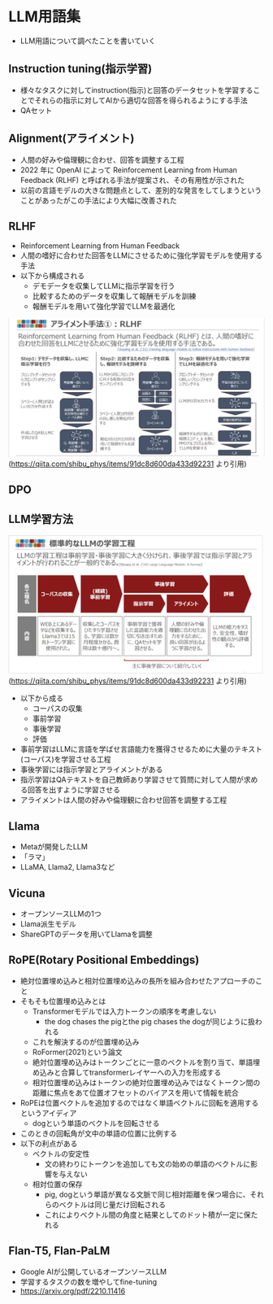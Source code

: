 # LLM用語集
- LLM用語について調べたことを書いていく

## Instruction tuning(指示学習)
- 様々なタスクに対してinstruction(指示)と回答のデータセットを学習することでそれらの指示に対してAIから適切な回答を得られるようにする手法
- QAセット

## Alignment(アライメント)
- 人間の好みや倫理観に合わせ、回答を調整する工程
- 2022 年に OpenAI によって Reinforcement Learning from Human Feedback (RLHF) と呼ばれる手法が提案され、その有用性が示された
- 以前の言語モデルの大きな問題点として、差別的な発言をしてしまうということがあったがこの手法により大幅に改善された

## RLHF
- Reinforcement Learning from Human Feedback
- 人間の嗜好に合わせた回答をLLMにさせるために強化学習モデルを使用する手法
- 以下から構成される
  - デモデータを収集してLLMに指示学習を行う
  - 比較するためのデータを収集して報酬モデルを訓練
  - 報酬モデルを用いて強化学習でLLMを最適化


![rlhf](./images/rlhf.png)
(https://qiita.com/shibu_phys/items/91dc8d600da433d92231 より引用)



## DPO

## LLM学習方法

![llm-trainiing](./images/llm-training.png)
(https://qiita.com/shibu_phys/items/91dc8d600da433d92231 より引用)
- 以下から成る
  - コーパスの収集
  - 事前学習
  - 事後学習
  - 評価
- 事前学習はLLMに言語を学ばせ言語能力を獲得させるために大量のテキスト(コーパス)を学習させる工程
- 事後学習には指示学習とアライメントがある
- 指示学習はQAテキストを自己教師あり学習させて質問に対して人間が求める回答を出すように学習させる
- アライメントは人間の好みや倫理観に合わせ回答を調整する工程

## Llama
- Metaが開発したLLM
- 「ラマ」
- LLaMA, Llama2, Llama3など


## Vicuna
- オープンソースLLMの1つ
- Llama派生モデル
- ShareGPTのデータを用いてLlamaを調整

## RoPE(Rotary Positional Embeddings)
- 絶対位置埋め込みと相対位置埋め込みの長所を組み合わせたアプローチのこと
- そもそも位置埋め込みとは
  - Transformerモデルでは入力トークンの順序を考慮しない
    - the dog chases the pigとthe pig chases the dogが同じように扱われる
  - これを解決するのが位置埋め込み
  - RoFormer(2021)という論文
  - 絶対位置埋め込みはトークンごとに一意のベクトルを割り当て、単語埋め込みと合算してtransformerレイヤーへの入力を形成する
  - 相対位置埋め込みはトークンの絶対位置埋め込みではなくトークン間の距離に焦点をあて位置オフセットのバイアスを用いて情報を統合
- RoPEは位置ベクトルを追加するのではなく単語ベクトルに回転を適用するというアイディア
  - dogという単語のベクトルを回転させる
- このときの回転角が文中の単語の位置に比例する
- 以下の利点がある
  - ベクトルの安定性
    - 文の終わりにトークンを追加しても文の始めの単語のベクトルに影響を与えない
  - 相対位置の保存
    - pig, dogという単語が異なる文脈で同じ相対距離を保つ場合に、それらのベクトルは同じ量だけ回転される
    - これによりベクトル間の角度と結果としてのドット積が一定に保たれる

## Flan-T5, Flan-PaLM
- Google AIが公開しているオープンソースLLM
- 学習するタスクの数を増やしてfine-tuning
- https://arxiv.org/pdf/2210.11416
